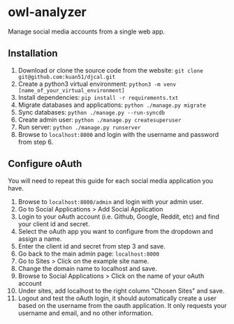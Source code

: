 # owl-analyzer
 Manage social media accounts from a single web app.

 ## Installation

 1. Download or clone the source code from the website: `git clone git@github.com:kuan51/djcal.git`
 2. Create a python3 virtual environment: `python3 -m venv [name_of_your_virtual_environment]`
 3. Install dependencies: `pip install -r requirements.txt`
 4. Migrate databases and applications: `python ./manage.py migrate`
 5. Sync databases: `python ./manage.py --run-syncdb`
 6. Create admin user: `python ./manage.py createsuperuser`
 7. Run server: `python ./manage.py runserver`
 8. Browse to `localhost:8000` and login with the username and password from step 6.

 ## Configure oAuth

 You will need to repeat this guide for each social media application you have.

 1. Browse to `localhost:8000/admin` and login with your admin user.
 2. Go to Social Applications > Add Social Application
 3. Login to your oAuth account (i.e. Github, Google, Reddit, etc) and find your client id and secret.
 4. Select the oAuth app you want to configure from the dropdown and assign a name.
 5. Enter the client id and secret from step 3 and save.
 6. Go back to the main admin page: `localhost:8000`
 7. Go to Sites > Click on the example site name.
 8. Change the domain name to localhost and save.
 9. Browse to Social Applications > Click on the name of your oAuth account
 10. Under sites, add localhost to the right column "Chosen Sites" and save.
 11. Logout and test the oAuth login, it should automatically create a user based on the username from the oauth application. It only requests your username and email, and no other information.
